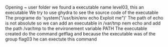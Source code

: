 Opening ~ user folder we found a executable name level03, this an executable
We try to use ghydra to see the source code of the executable
The programe do 'system("/usr/bin/env echo Exploit me")'
The path of echo is not absolute so we can add an executable in /var/tmp nem echo and add the path /var/tmp to the environement variable PATH
The executable created do the command getflag and because the executable was of the group flag03 he can exectute this command